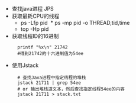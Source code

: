 
- 查找java进程
JPS
- 获取最耗CPU的线程
  * ps -Lfp pid
  * ps -mp pid -o THREAD,tid,time
  * top -Hp pid
- 获取线程ID的16进制
  ```shell
    printf "%x\n" 21742
    #得到21742的十六进制值为54ee
  ```
- 使用Jstack
  ```shell
    # 查找Java进程中指定线程的堆栈
    jstack 21711 | grep 54ee
    # or 输出堆栈道文本，然后查找指定线程54ee的内容
    jstack 21711 > stack.txt
    
  ```
  
